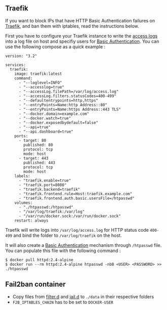 ## Traefik

If you want to block IPs that have HTTP Basic Authentication failures on [Traefik](https://traefik.io/), and ban them with iptables, read the instructions below.

First you have to configure your Traefik instance to write the [access logs](https://docs.traefik.io/observability/access-logs/) into a log file on host and specifiy users for [Basic Authentication](https://docs.traefik.io/middlewares/basicauth/). You can use the following compose as a quick example :

```
version: "3.2"

services:
  traefik:
    image: traefik:latest
    command:
      - "--loglevel=INFO"
      - "--accesslog=true"
      - "--accessLog.filePath=/var/log/access.log"
      - "--accessLog.filters.statusCodes=400-499"
      - "--defaultentrypoints=http,https"
      - "--entryPoints=Name:http Address::80"
      - "--entryPoints=Name:https Address::443 TLS"
      - "--docker.domain=example.com"
      - "--docker.watch=true"
      - "--docker.exposedbydefault=false"
      - "--api=true"
      - "--api.dashboard=true"
    ports:
      - target: 80
        published: 80
        protocol: tcp
        mode: host
      - target: 443
        published: 443
        protocol: tcp
        mode: host
    labels:
      - "traefik.enable=true"
      - "traefik.port=8080"
      - "traefik.backend=traefik"
      - "traefik.frontend.rule=Host:traefik.example.com"
      - "traefik.frontend.auth.basic.usersFile=/htpasswd"
    volumes:
      - "./htpasswd:/htpasswd"
      - "/var/log/traefik:/var/log"
      - "/var/run/docker.sock:/var/run/docker.sock"
    restart: always
```

Traefik will write logs into `/var/log/access.log` for HTTP status code `400-499` and bind the folder to `/var/log/traefik` on the host.

It will also create a [Basic Authentication](https://docs.traefik.io/configuration/entrypoints/#basic-authentication) mechanism through `/htpasswd` file. You can populate this file with the following command :

```
$ docker pull httpd:2.4-alpine
$ docker run --rm httpd:2.4-alpine htpasswd -nbB <USER> <PASSWORD> >> ./htpasswd
```

## Fail2ban container

* Copy files from [filter.d](filter.d) and [jail.d](jail.d) to `./data` in their respective folders
* `F2B_IPTABLES_CHAIN` has to be set to `DOCKER-USER`
